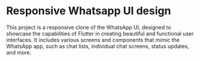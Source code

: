 # Responsive Whatsapp UI design

This project is a responsive clone of the WhatsApp UI, designed to showcase the capabilities of Flutter in creating beautiful and functional user interfaces. It includes various screens and components that mimic the WhatsApp app, such as chat lists, individual chat screens, status updates, and more.


